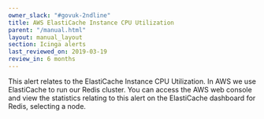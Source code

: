 ```yaml
---
owner_slack: "#govuk-2ndline"
title: AWS ElastiCache Instance CPU Utilization
parent: "/manual.html"
layout: manual_layout
section: Icinga alerts
last_reviewed_on: 2019-03-19
review_in: 6 months
---
```


This alert relates to the ElastiCache Instance CPU Utilization. In AWS we use ElastiCache to run our Redis cluster.
You can access the AWS web console and view the statistics relating to this alert on the ElastiCache dashboard for Redis, selecting a node.
